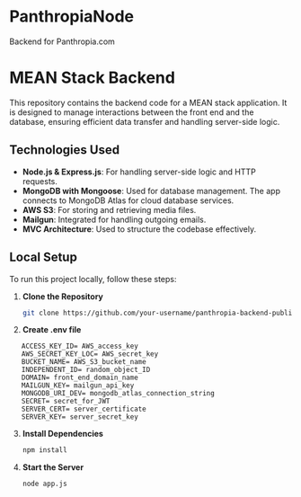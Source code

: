 # PanthropiaNode

Backend for Panthropia.com

# MEAN Stack Backend

This repository contains the backend code for a MEAN stack application. It is designed to manage interactions between the front end and the database, ensuring efficient data transfer and handling server-side logic.

## Technologies Used

- **Node.js & Express.js**: For handling server-side logic and HTTP requests.
- **MongoDB with Mongoose**: Used for database management. The app connects to MongoDB Atlas for cloud database services.
- **AWS S3**: For storing and retrieving media files.
- **Mailgun**: Integrated for handling outgoing emails.
- **MVC Architecture**: Used to structure the codebase effectively.

## Local Setup

To run this project locally, follow these steps:

1. **Clone the Repository**

   ```bash
   git clone https://github.com/your-username/panthropia-backend-public.git

   ```

2. **Create .env file**

```
   ACCESS_KEY_ID= AWS_access_key
   AWS_SECRET_KEY_LOC= AWS_secret_key
   BUCKET_NAME= AWS_S3_bucket_name
   INDEPENDENT_ID= random_object_ID
   DOMAIN= front_end_domain_name
   MAILGUN_KEY= mailgun_api_key
   MONGODB_URI_DEV= mongodb_atlas_connection_string
   SECRET= secret_for_JWT
   SERVER_CERT= server_certificate
   SERVER_KEY= server_secret_key
```

3. **Install Dependencies**

   ```bash
   npm install

   ```

4. **Start the Server**
   ```bash
   node app.js
   ```
